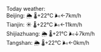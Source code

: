 Today weather:  
Beijing: 🌦 🌡️+22°C 🌬️←7km/h  
Tianjin: ☀️ 🌡️+22°C 🌬️←11km/h  
Shijiazhuang: 🌦 🌡️+21°C 🌬️↓7km/h  
Tangshan: 🌦 🌡️+22°C 🌬️←0km/h  
